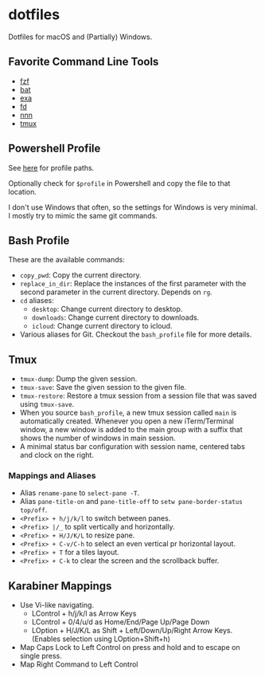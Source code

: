 # dotfiles

Dotfiles for macOS and (Partially) Windows.

## Favorite Command Line Tools

- [fzf](https://github.com/junegunn/fzf)
- [bat](https://github.com/sharkdp/bat)
- [exa](https://the.exa.website/)
- [fd](https://github.com/sharkdp/fd)
- [nnn](https://github.com/jarun/nnn)
- [tmux](https://github.com/tmux/tmux)

## Powershell Profile

See [here](https://blogs.technet.microsoft.com/heyscriptingguy/2012/05/21/understanding-the-six-powershell-profiles/) for profile paths.

Optionally check for `$profile` in Powershell and copy the file to that location.

I don't use Windows that often, so the settings for Windows is very minimal.
I mostly try to mimic the same git commands.

## Bash Profile

These are the available commands:

- `copy_pwd`: Copy the current directory.
- `replace_in_dir`: Replace the instances of the first parameter with the second parameter in the current directory. Depends on `rg`.
- `cd` aliases:
    + `desktop`: Change current directory to desktop.
    + `downloads`: Change current directory to downloads.
    + `icloud`: Change current directory to icloud.
- Various aliases for Git. Checkout the `bash_profile` file for more details.

## Tmux

- `tmux-dump`: Dump the given session.
- `tmux-save`: Save the given session to the given file.
- `tmux-restore`: Restore a tmux session from a session file that was saved
using `tmux-save`.
- When you source `bash_profile`, a new tmux session called `main` is
automatically created. Whenever you open a new iTerm/Terminal window, a new
window is added to the main group with a suffix that shows the number of
windows in main session.
- A minimal status bar configuration with session name, centered tabs and clock
on the right.

### Mappings and Aliases

- Alias `rename-pane` to `select-pane -T`.
- Alias `pane-title-on` and `pane-title-off` to `setw pane-border-status top/off`.
- `<Prefix> + h/j/k/l` to switch between panes.
- `<Prefix> |/_` to split vertically and horizontally.
- `<Prefix> + H/J/K/L` to resize pane.
- `<Prefix> + C-v/C-h` to select an even vertical pr horizontal layout.
- `<Prefix> + T` for a tiles layout.
- `<Prefix> + C-k` to clear the screen and the scrollback buffer.

## Karabiner Mappings

- Use Vi-like navigating.
    + LControl + h/j/k/l as Arrow Keys
    + LControl + 0/4/u/d as Home/End/Page Up/Page Down
    + LOption + H/J/K/L as Shift + Left/Down/Up/Right Arrow Keys. (Enables
      selection using LOption+Shift+h)
- Map Caps Lock to Left Control on press and hold and to escape on single
  press.
- Map Right Command to Left Control

